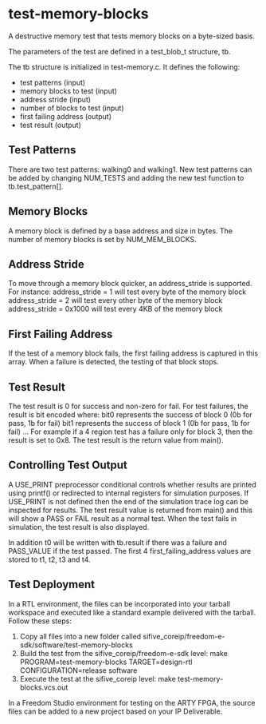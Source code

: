# test-memory-blocks 

A destructive memory test that tests memory blocks on a byte-sized basis.

The parameters of the test are defined in a test_blob_t structure, tb.

The tb structure is initialized in test-memory.c.  It defines the following:
 * test patterns (input)
 * memory blocks to test (input)
 * address stride (input)
 * number of blocks to test (input)
 * first failing address (output) 
 * test result (output)

## Test Patterns
There are two test patterns:  walking0 and walking1. 
New test patterns can be added by changing NUM_TESTS and adding the new
test function to tb.test_pattern[]. 

## Memory Blocks 
A memory block is defined by a base address and size in bytes. 
The number of memory blocks is set by NUM_MEM_BLOCKS. 

## Address Stride
To move through a memory block quicker, an address_stride is supported. For instance:
 address_stride = 1 will test every byte of the memory block
 address_stride = 2 will test every other byte of the memory block 
 address_stride = 0x1000 will test every 4KB of the memory block
 
## First Failing Address
If the test of a memory block fails, the first failing address is captured in this array.
When a failure is detected, the testing of that block stops. 

## Test Result
The test result is 0 for success and non-zero for fail.  For test failures, the 
result is bit encoded where:
 bit0 represents the success of block 0 (0b for pass, 1b for fail)
 bit1 represents the success of block 1 (0b for pass, 1b for fail)
 ...
For example if a 4 region test has a failure only for block 3, then the
result is set to 0x8.  The test result is the return value from main(). 

## Controlling Test Output
A USE_PRINT preprocessor conditional controls whether results are printed using printf()
or redirected to internal registers for simulation purposes.  If USE_PRINT is not defined
then the end of the simulation trace log can be inspected for results.  The test result
value is returned from main() and this will show a PASS or FAIL result as a normal test. 
When the test fails in simulation, the test result is also displayed.

In addition t0 will be written with tb.result if there was a failure and PASS_VALUE if
the test passed.  The first 4 first_failing_address values are stored to
t1, t2, t3 and t4.

## Test Deployment
In a RTL environment, the files can be incorporated into your tarball workspace and 
executed like a standard example delivered with the tarball.  Follow these steps:
1) Copy all files into a new folder called sifive_coreip/freedom-e-sdk/software/test-memory-blocks
2) Build the test from the sifive_coreip/freedom-e-sdk level:
   make PROGRAM=test-memory-blocks TARGET=design-rtl CONFIGURATION=release software
3) Execute the test at the sifive_coreip level:
   make test-memory-blocks.vcs.out 

In a Freedom Studio environment for testing on the ARTY FPGA, the source files can be added to 
a new project based on your IP Deliverable.

